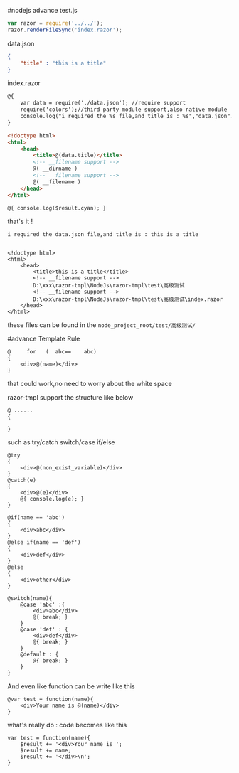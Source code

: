 #nodejs advance
test.js
```js
var razor = require('../../');
razor.renderFileSync('index.razor');
```

data.json
```json
{
    "title" : "this is a title"
}
```

index.razor
```html
@{
    var data = require('./data.json'); //require support
    require('colors');//third party module support,also native module
    console.log("i required the %s file,and title is : %s","data.json".rainbow,data.title.yellow);
}

<!doctype html>
<html>
    <head>
        <title>@(data.title)</title>
        <!-- __filename support -->
        @( __dirname )
        <!-- __filename support -->
        @( __filename )
    </head>
</html>

@{ console.log($result.cyan); }
```

that's it !
```shell
i required the data.json file,and title is : this is a title                                       
                                                                                                   
                                                                                                   
<!doctype html>                                                                                    
<html>                                                                                             
    <head>                                                                                         
        <title>this is a title</title>                                                             
        <!-- __filename support -->                                                                
        D:\xxx\razor-tmpl\NodeJs\razor-tmpl\test\高级测试                 
        <!-- __filename support -->                                                                
        D:\xxx\razor-tmpl\NodeJs\razor-tmpl\test\高级测试\index.razor     
    </head>                                                                                        
</html>                                                                                                                                            
```
these files can be found in the `node_project_root/test/高级测试/`




#advance Template Rule
```
@     for   (  abc==    abc)
{
	<div>@(name)</div>
}
```
that could work,no need to worry about the white space

razor-tmpl support the  structure like below
```
@ ...... 
{
	
}
```
such as try/catch switch/case if/else
```
@try
{
	<div>@(non_exist_variable)</div>
}
@catch(e)
{
	<div>@(e)</div>
	@{ console.log(e); }
}
```

```
@if(name == 'abc')
{
	<div>abc</div>
}
@else if(name == 'def')
{
	<div>def</div>
}
@else
{
	<div>other</div>
}
```

```
@switch(name){
	@case 'abc' :{
		<div>abc</div>
		@{ break; }
	}
	@case 'def' : {
		<div>def</div>
		@{ break; }
	}
	@default : {
		@{ break; }
	}
}
```

And even like function can be write like this
```
@var test = function(name){
	<div>Your name is @(name)</div>
}
```
what's really do : code becomes like this
```
var test = function(name){
	$result += '<div>Your name is ';
	$result += name;
	$result += '</div>\n';
}
```